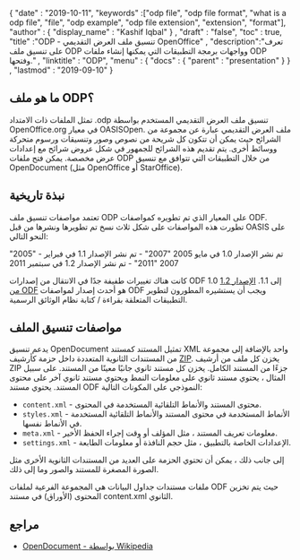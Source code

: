 {
  "date" : "2019-10-11",
  "keywords" :["odp file", "odp file format", "what is a odp file", "file", "odp example", "odp file extension", "extension", "format"],
  "author" : {
    "display_name" : "Kashif Iqbal"
} ,
  "draft" : "false",
  "toc" : true,
  "title" :"ODP - تنسيق ملف العرض التقديمي OpenOffice" ,
  "description":"تعرف على تنسيق ملف ODP وواجهات برمجة التطبيقات التي يمكنها إنشاء ملفات ODP وفتحها." ,
  "linktitle" : "ODP",
  "menu" : {
    "docs" : {
      "parent" : "presentation"
}
} ,
  "lastmod" : "2019-09-10"
}

## ما هو ملف ODP؟

تمثل الملفات ذات الامتداد .odp تنسيق ملف العرض التقديمي المستخدم بواسطة OpenOffice.org في معيار OASISOpen. ملف العرض التقديمي عبارة عن مجموعة من الشرائح حيث يمكن أن تتكون كل شريحة من نصوص وصور وتنسيقات ورسوم متحركة ووسائط أخرى. يتم تقديم هذه الشرائح للجمهور في شكل عروض شرائح مع إعدادات عرض مخصصة. يمكن فتح ملفات ODP من خلال التطبيقات التي تتوافق مع تنسيق OpenDocument (مثل OpenOffice أو StarOffice).

## نبذة تاريخية

تعتمد مواصفات تنسيق ملف ODP على المعيار الذي تم تطويره كمواصفات ODF. تطورت هذه المواصفات على شكل ثلاث نسخ تم تطويرها ونشرها من قبل OASIS على النحو التالي:

"2005" - تم نشر الإصدار 1.0 في مايو 2005
"2007" - تم نشر الإصدار 1.1 في فبراير 2007
"2011" - تم نشر الإصدار 1.2 في سبتمبر 2011

كانت هناك تغييرات طفيفة جدًا في الانتقال من إصدارات ODF 1.0 إلى 1.1. [الإصدار 1.2 من ODF](https://www.oasis-open.org/standards#opendocumentv1.2) هو أحدث إصدار لمواصفات ODF ويجب أن يستشيره المطورون لتطوير التطبيقات المتعلقة بقراءة / كتابة نظام الوثائق الرسمية.

## مواصفات تنسيق الملف

يدعم تنسيق OpenDocument تمثيل المستند كمستند XML واحد بالإضافة إلى مجموعة من المستندات الثانوية المتعددة داخل حزمة كأرشيف [ZIP](https://docs.fileformat.com/Compression/ZIP/). يخزن كل ملف من أرشيف ZIP جزءًا من المستند الكامل. يخزن كل مستند ثانوي جانبًا معينًا من المستند. على سبيل المثال ، يحتوي مستند ثانوي على معلومات النمط ويحتوي مستند ثانوي آخر على محتوى المستند. يحتوي مستند ODF النموذجي على المكونات التالية:

* `content.xml` - محتوى المستند والأنماط التلقائية المستخدمة في المحتوى.
* `styles.xml` - الأنماط المستخدمة في محتوى المستند والأنماط التلقائية المستخدمة في الأنماط نفسها.
* `meta.xml` - معلومات تعريف المستند ، مثل المؤلف أو وقت إجراء الحفظ الأخير.
* `settings.xml` - الإعدادات الخاصة بالتطبيق ، مثل حجم النافذة أو معلومات الطابعة.

إلى جانب ذلك ، يمكن أن تحتوي الحزمة على العديد من المستندات الثانوية الأخرى مثل الصورة المصغرة للمستند والصور وما إلى ذلك.

ملفات مستندات جداول البيانات هي المجموعة الفرعية لملفات ODF حيث يتم تخزين المحتوى (الأوراق) في مستند content.xml الثانوي.

## مراجع

* [OpenDocument - بواسطة Wikipedia](https://en.wikipedia.org/wiki/OpenDocument)

